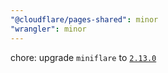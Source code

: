 ```yaml
---
"@cloudflare/pages-shared": minor
"wrangler": minor
---
```


chore: upgrade `miniflare` to [`2.13.0`](https://github.com/cloudflare/miniflare/releases/tag/v2.13.0)
